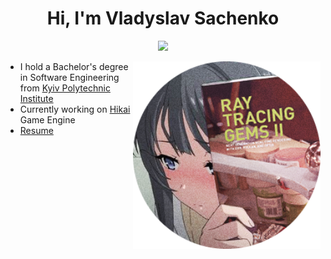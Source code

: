 <h1 align="center">Hi, I'm Vladyslav Sachenko</h1>

<!-- Typing SVG by DenverCoder1 - https://github.com/DenverCoder1/readme-typing-svg -->
<p align="center">   
  <a href="https://github.com/DenverCoder1/readme-typing-svg">
    <img src="https://readme-typing-svg.herokuapp.com?color=33F76C&center=true&vCenter=true&height=50&lines=Software+Engineer;A+passionate+graphics+programmer;536F+6D65+2048+4558+2029;Stay+hydrated">
  </a>
</p>

<img align="right" alt="image" width="300em" src="https://github.com/VladSach/VladSach/blob/master/media/Mai_Ray_Tracing_Gems_II.png" />

- I hold a Bachelor's degree in Software Engineering from [Kyiv Polytechnic Institute](https://kpi.ua/en)
- Currently working on [Hikai](https://github.com/VladSach/Blight) Game Engine
- [Resume](https://rxresu.me/vladsach/resume)
